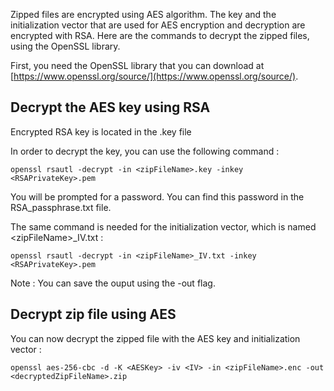 Zipped files are encrypted using AES algorithm. The key and the initialization vector that are used for AES encryption and decryption are encrypted with RSA. Here are the commands to decrypt the zipped files, using the OpenSSL library.

First, you need the OpenSSL library that you can download at [https://www.openssl.org/source/](https://www.openssl.org/source/).

## Decrypt the AES key using RSA

Encrypted RSA key is located in the <zipFileName>.key file

In order to decrypt the key, you can use the following command :

```console
openssl rsautl -decrypt -in <zipFileName>.key -inkey <RSAPrivateKey>.pem
```

You will be prompted for a password. You can find this password in the RSA_passphrase.txt file.

The same command is needed for the initialization vector, which is named \<zipFileName\>_IV.txt :

```console
openssl rsautl -decrypt -in <zipFileName>_IV.txt -inkey <RSAPrivateKey>.pem
```

Note : You can save the ouput using the -out flag.

## Decrypt zip file using AES

You can now decrypt the zipped file with the AES key and initialization vector :

```console
openssl aes-256-cbc -d -K <AESKey> -iv <IV> -in <zipFileName>.enc -out <decryptedZipFileName>.zip
```
